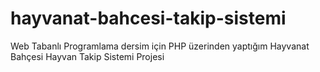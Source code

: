# hayvanat-bahcesi-takip-sistemi
Web Tabanlı Programlama dersim için PHP üzerinden yaptığım Hayvanat Bahçesi Hayvan Takip Sistemi Projesi
